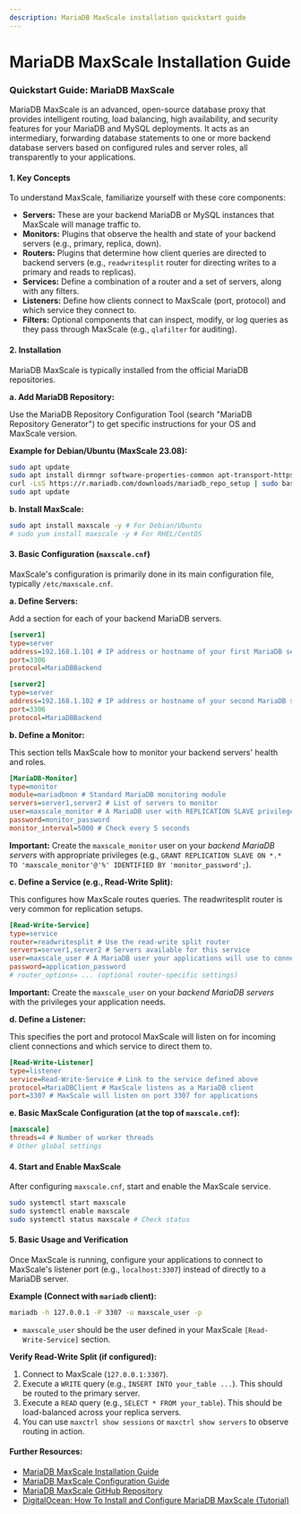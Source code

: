 ```yaml
---
description: MariaDB MaxScale installation quickstart guide
---
```


# MariaDB MaxScale Installation Guide

### Quickstart Guide: MariaDB MaxScale

MariaDB MaxScale is an advanced, open-source database proxy that provides intelligent routing, load balancing, high availability, and security features for your MariaDB and MySQL deployments. It acts as an intermediary, forwarding database statements to one or more backend database servers based on configured rules and server roles, all transparently to your applications.

#### 1. Key Concepts

To understand MaxScale, familiarize yourself with these core components:

* **Servers:** These are your backend MariaDB or MySQL instances that MaxScale will manage traffic to.
* **Monitors:** Plugins that observe the health and state of your backend servers (e.g., primary, replica, down).
* **Routers:** Plugins that determine how client queries are directed to backend servers (e.g., `readwritesplit` router for directing writes to a primary and reads to replicas).
* **Services:** Define a combination of a router and a set of servers, along with any filters.
* **Listeners:** Define how clients connect to MaxScale (port, protocol) and which service they connect to.
* **Filters:** Optional components that can inspect, modify, or log queries as they pass through MaxScale (e.g., `qlafilter` for auditing).

#### 2. Installation

MariaDB MaxScale is typically installed from the official MariaDB repositories.

**a. Add MariaDB Repository:**

Use the MariaDB Repository Configuration Tool (search "MariaDB Repository Generator") to get specific instructions for your OS and MaxScale version.

**Example for Debian/Ubuntu (MaxScale 23.08):**

```bash
sudo apt update
sudo apt install dirmngr software-properties-common apt-transport-https ca-certificates curl -y
curl -LsS https://r.mariadb.com/downloads/mariadb_repo_setup | sudo bash
sudo apt update
```

**b. Install MaxScale:**

```bash
sudo apt install maxscale -y # For Debian/Ubuntu
# sudo yum install maxscale -y # For RHEL/CentOS
```

#### 3. Basic Configuration (`maxscale.cnf`)

MaxScale's configuration is primarily done in its main configuration file, typically `/etc/maxscale.cnf`.

**a. Define Servers:**

Add a section for each of your backend MariaDB servers.

```ini
[server1]
type=server
address=192.168.1.101 # IP address or hostname of your first MariaDB server
port=3306
protocol=MariaDBBackend

[server2]
type=server
address=192.168.1.102 # IP address or hostname of your second MariaDB server
port=3306
protocol=MariaDBBackend
```

**b. Define a Monitor:**

This section tells MaxScale how to monitor your backend servers' health and roles.

```ini
[MariaDB-Monitor]
type=monitor
module=mariadbmon # Standard MariaDB monitoring module
servers=server1,server2 # List of servers to monitor
user=maxscale_monitor # A MariaDB user with REPLICATION SLAVE privilege
password=monitor_password
monitor_interval=5000 # Check every 5 seconds
```

**Important:** Create the `maxscale_monitor` user on your _backend MariaDB servers_ with appropriate privileges (e.g., `GRANT REPLICATION SLAVE ON *.* TO 'maxscale_monitor'@'%' IDENTIFIED BY 'monitor_password';`).

**c. Define a Service (e.g., Read-Write Split):**

This configures how MaxScale routes queries. The readwritesplit router is very common for replication setups.

```ini
[Read-Write-Service]
type=service
router=readwritesplit # Use the read-write split router
servers=server1,server2 # Servers available for this service
user=maxscale_user # A MariaDB user your applications will use to connect THROUGH MaxScale
password=application_password
# router_options= ... (optional router-specific settings)
```

**Important:** Create the `maxscale_user` on your _backend MariaDB servers_ with the privileges your application needs.

**d. Define a Listener:**

This specifies the port and protocol MaxScale will listen on for incoming client connections and which service to direct them to.

```ini
[Read-Write-Listener]
type=listener
service=Read-Write-Service # Link to the service defined above
protocol=MariaDBClient # MaxScale listens as a MariaDB client
port=3307 # MaxScale will listen on port 3307 for applications
```

**e. Basic MaxScale Configuration (at the top of `maxscale.cnf`):**

```ini
[maxscale]
threads=4 # Number of worker threads
# Other global settings
```

#### 4. Start and Enable MaxScale

After configuring `maxscale.cnf`, start and enable the MaxScale service.

```bash
sudo systemctl start maxscale
sudo systemctl enable maxscale
sudo systemctl status maxscale # Check status
```

#### 5. Basic Usage and Verification

Once MaxScale is running, configure your applications to connect to MaxScale's listener port (e.g., `localhost:3307`) instead of directly to a MariaDB server.

**Example (Connect with `mariadb` client):**

```bash
mariadb -h 127.0.0.1 -P 3307 -u maxscale_user -p
```

* `maxscale_user` should be the user defined in your MaxScale `[Read-Write-Service]` section.

**Verify Read-Write Split (if configured):**

1. Connect to MaxScale (`127.0.0.1:3307`).
2. Execute a `WRITE` query (e.g., `INSERT INTO your_table ...`). This should be routed to the primary server.
3. Execute a `READ` query (e.g., `SELECT * FROM your_table`). This should be load-balanced across your replica servers.
4. You can use `maxctrl show sessions` or `maxctrl show servers` to observe routing in action.

#### Further Resources:

* [MariaDB MaxScale Installation Guide](https://www.google.com/search?q=https://mariadb.com/docs/maxscale/latest/install/\&authuser=1)
* [MariaDB MaxScale Configuration Guide](https://www.google.com/search?q=https://mariadb.com/docs/maxscale/latest/config/\&authuser=1)
* [MariaDB MaxScale GitHub Repository](https://github.com/mariadb-corporation/MaxScale)
* [DigitalOcean: How To Install and Configure MariaDB MaxScale (Tutorial)](https://www.google.com/search?q=https://www.digitalocean.com/community/tutorials/how-to-install-and-configure-mariadb-maxscale-on-ubuntu-22-04\&authuser=1)
